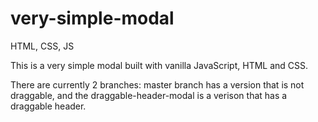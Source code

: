 # very-simple-modal
HTML, CSS, JS

This is a very simple modal built with vanilla JavaScript, HTML and CSS.

There are currently 2 branches: master branch has a version that is not draggable, and the draggable-header-modal is a verison
that has a draggable header.
